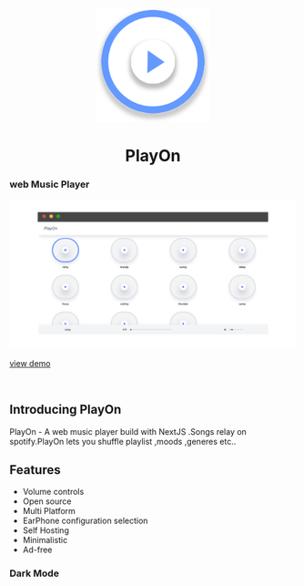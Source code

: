 <p  align="center"><img src="https://github.com/johnbabu021/PlayOn/blob/master/public/assets/images/playon.svg"  width="200px" height="200px"/></p>

<h1 align="center">PlayOn

### web Music Player  
</h1>

<p  align="center">
<img src="https://github.com/johnbabu021/PlayOn/blob/master/public/assets/images/Intro.png"/>


[view demo](https://play-on.vercel.app)

</p>
<br/>


## Introducing PlayOn

 PlayOn - A web music player build with NextJS .Songs relay on spotify.PlayOn lets you shuffle playlist ,moods ,generes etc..




## Features

- Volume controls
- Open source
- Multi Platform
- EarPhone configuration selection
- Self Hosting
- Minimalistic
- Ad-free
### Dark Mode
